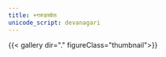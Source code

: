 ```yaml
---
title: +गरुडस्रोतः
unicode_script: devanagari
---
```

{{< gallery dir="." figureClass="thumbnail">}}
